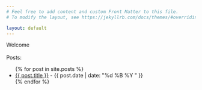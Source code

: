 ```yaml
---
# Feel free to add content and custom Front Matter to this file.
# To modify the layout, see https://jekyllrb.com/docs/themes/#overriding-theme-defaults

layout: default
---
```


<div>Welcome</div>

<br>
<div>Posts:</div>
<ul>
  {% for post in site.posts %}
    <li>
      <a href="{{ post.url }}">{{ post.title }}</a> - {{ post.date | date: "%d %B %Y " }}
    </li>
  {% endfor %}
</ul>